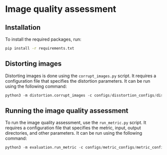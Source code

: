 # Image quality assessment

## Installation

To install the required packages, run:

```bash
pip install -r requirements.txt
```

## Distorting images

Distorting images is done using the `corrupt_images.py` script. It requires a configuration file that specifies the distortion parameters. It can be run using the following command:

```python
python3 -m distortion.corrupt_images -c configs/disstortion_configs/distortion_config.yaml
```

## Running the image quality assessment

To run the image quality assessment, use the `run_metric.py` script. It requires a configuration file that specifies the metric, input, output directories, and other parameters. It can be run using the following command:

```python
python3 -m evaluation.run_metric -c configs/metric_configs/metric_config.yaml
```
